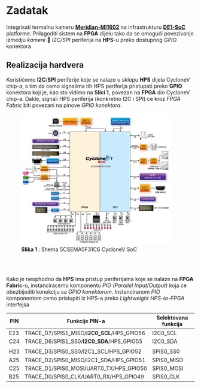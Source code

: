 # Zadatak
Integrisati termalnu kameru [**Meridian-MI1602**](https://www.meridianinno.com/products) na infrastrukturu [**DE1-SoC**](https://www.terasic.com.tw/cgi-bin/page/archive.pl?Language=English&No=836) platforme.
Prilagoditi sistem na **FPGA** dijelu tako da se omogući povezivanje izmedju *kamere* 🔄 *I2C/SPI* periferija na **HPS**-u preko dostupnog *GPIO* konektora

## Realizacija hardvera
Koristićemo **I2C**/**SPI** periferije koje se nalaze u sklopu **HPS** dijela CycloneV chip-a, s tim da cemo signalima tih HPS periferija pristupati preko **GPIO** konektora koji je, kao sto vidimo na **Slici 1**,
povezan na **FPGA** dio CycloneV chip-a. Dakle, signali HPS periferija (konkretno I2C i SPI) ce kroz *FPGA Fabric* biti povezani na pinove *GPIO konektora*.

<figure style="text-align: left;">
  <img src="/docs/5CSEMA5F31C6_shema.jpg" alt="Description" width="400" height="350"/>
  <figcaption> <b>Slika 1 </b>: Shema 5CSEMA5F31C6 CycloneV SoC</figcaption>
</figure> </br></br>


Kako je neophodno da **HPS** ima pristup periferijama koje se nalaze na **FPGA Fabric**-u, instanciracemo komponentu *PIO (Parallel Input/Output)* koja ce obezbijediti konekciju sa *GPIO konektorom*.
Instanciranom *PIO* komponentom cemo pristupiti iz HPS-a preko *Lightweight HPS-to-FPGA* interfejsa


|   PIN   |               Funkcije PIN-a                   |  Selektovana funkcija  |
|---------|------------------------------------------------|------------------------|
|   E23   |   TRACE_D7/SPIS1_MISO/**I2C0_SCL**/HPS_GPIO56  |       I2C0_SCL         |
|   C24   |   TRACE_D6/SPIS1_SS0/**I2C0_SDA**/HPS_GPIO55   |       I2C0_SDA         |
|         |                                                |                        |
|   H23   |   TRACE_D3/SPIS0_SS0/I2C1_SCL/HPS_GPIO52       |    SPIS0_SS0           |
|   A25   |   TRACE_D2/SPIS0_MISO/I2C1_SDA/HPS_GPIO51      |    SPIS0_MISO          |
|   C25   |   TRACE_D1/SPIS0_MOSI/UART0_TX/HPS_GPIO50      |    SPIS0_MOSI          |
|   B25   |   TRACE_D0/SPIS0_CLK/UART0_RX/HPS_GPIO49       |    SPIS0_CLK           |















